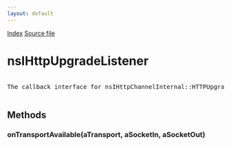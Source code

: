 ```yaml
---
layout: default
---
```

<div id='links'><a href="../index.html">Index</a>
<a href="http://dxr.mozilla.org/mozilla-central/source/netwerk/protocol/http/nsIHttpChannelInternal.idl">Source file</a>
</div>

# nsIHttpUpgradeListener #
<pre>  
The callback interface for nsIHttpChannelInternal::HTTPUpgrade()  
  
</pre>
## Methods ##

### onTransportAvailable(aTransport, aSocketIn, aSocketOut) ###

